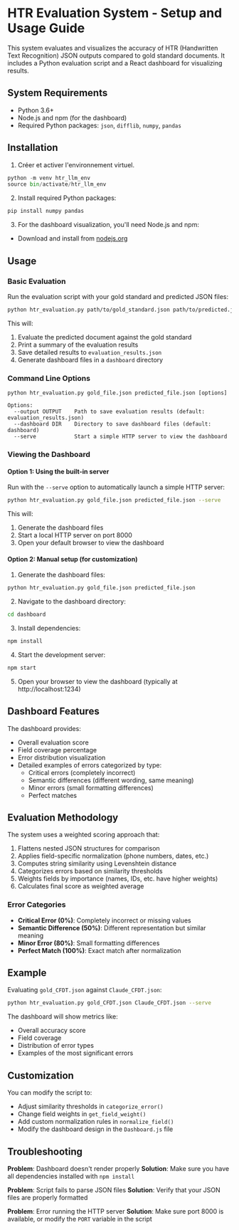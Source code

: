 # HTR Evaluation System - Setup and Usage Guide

This system evaluates and visualizes the accuracy of HTR (Handwritten Text Recognition) JSON outputs compared to gold standard documents. It includes a Python evaluation script and a React dashboard for visualizing results.

## System Requirements

- Python 3.6+
- Node.js and npm (for the dashboard)
- Required Python packages: `json`, `difflib`, `numpy`, `pandas`

## Installation

1. Créer et activer l'environnement virtuel.
```python
python -m venv htr_llm_env
source bin/activate/htr_llm_env
```

2. Install required Python packages:
```bash
pip install numpy pandas
```

3. For the dashboard visualization, you'll need Node.js and npm:
- Download and install from [nodejs.org](https://nodejs.org/)

## Usage

### Basic Evaluation

Run the evaluation script with your gold standard and predicted JSON files:

```bash
python htr_evaluation.py path/to/gold_standard.json path/to/predicted.json
```

This will:
1. Evaluate the predicted document against the gold standard
2. Print a summary of the evaluation results
3. Save detailed results to `evaluation_results.json`
4. Generate dashboard files in a `dashboard` directory

### Command Line Options

```
python htr_evaluation.py gold_file.json predicted_file.json [options]

Options:
  --output OUTPUT    Path to save evaluation results (default: evaluation_results.json)
  --dashboard DIR    Directory to save dashboard files (default: dashboard)
  --serve            Start a simple HTTP server to view the dashboard
```

### Viewing the Dashboard

#### Option 1: Using the built-in server

Run with the `--serve` option to automatically launch a simple HTTP server:

```bash
python htr_evaluation.py gold_file.json predicted_file.json --serve
```

This will:
1. Generate the dashboard files
2. Start a local HTTP server on port 8000
3. Open your default browser to view the dashboard

#### Option 2: Manual setup (for customization)

1. Generate the dashboard files:
```bash
python htr_evaluation.py gold_file.json predicted_file.json
```

2. Navigate to the dashboard directory:
```bash
cd dashboard
```

3. Install dependencies:
```bash
npm install
```

4. Start the development server:
```bash
npm start
```

5. Open your browser to view the dashboard (typically at http://localhost:1234)

## Dashboard Features

The dashboard provides:

- Overall evaluation score
- Field coverage percentage
- Error distribution visualization
- Detailed examples of errors categorized by type:
  - Critical errors (completely incorrect)
  - Semantic differences (different wording, same meaning)
  - Minor errors (small formatting differences)
  - Perfect matches

## Evaluation Methodology

The system uses a weighted scoring approach that:

1. Flattens nested JSON structures for comparison
2. Applies field-specific normalization (phone numbers, dates, etc.)
3. Computes string similarity using Levenshtein distance
4. Categorizes errors based on similarity thresholds
5. Weights fields by importance (names, IDs, etc. have higher weights)
6. Calculates final score as weighted average

### Error Categories

- **Critical Error (0%)**: Completely incorrect or missing values
- **Semantic Difference (50%)**: Different representation but similar meaning
- **Minor Error (80%)**: Small formatting differences
- **Perfect Match (100%)**: Exact match after normalization

## Example

Evaluating `gold_CFDT.json` against `Claude_CFDT.json`:

```bash
python htr_evaluation.py gold_CFDT.json Claude_CFDT.json --serve
```

The dashboard will show metrics like:
- Overall accuracy score
- Field coverage
- Distribution of error types
- Examples of the most significant errors

## Customization

You can modify the script to:
- Adjust similarity thresholds in `categorize_error()`
- Change field weights in `get_field_weight()`
- Add custom normalization rules in `normalize_field()`
- Modify the dashboard design in the `Dashboard.js` file

## Troubleshooting

**Problem**: Dashboard doesn't render properly
**Solution**: Make sure you have all dependencies installed with `npm install`

**Problem**: Script fails to parse JSON files
**Solution**: Verify that your JSON files are properly formatted

**Problem**: Error running the HTTP server
**Solution**: Make sure port 8000 is available, or modify the `PORT` variable in the script
